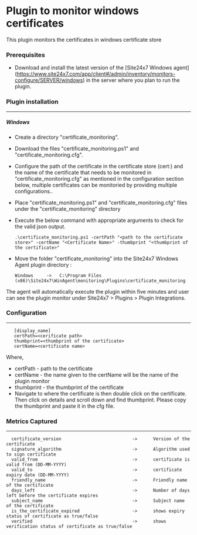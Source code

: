 # Plugin to monitor windows certificates

This plugin monitors the certificates in windows certificate store

### Prerequisites

- Download and install the latest version of the [Site24x7 Windows agent] (https://www.site24x7.com/app/client#/admin/inventory/monitors-configure/SERVER/windows) in the server where you plan to run the plugin.

### Plugin installation

---

##### Windows

- Create a directory "certificate_monitoring".

- Download the files "certificate_monitoring.ps1" and "certificate_monitoring.cfg".

- Configure the path of the certificate in the certificate store (cert:\) and the name of the certificate that needs to be monitored in "certificate_monitoring.cfg" as mentioned in the configuration section below, multiple certificates can be monitoried by providing multiple configurations..

- Place "certificate_monitoring.ps1" and "certificate_monitoring.cfg" files under the "certificate_monitoring" directory

- Execute the below command with appropriate arguments to check for the valid json output.

      .\certificate_monitoring.ps1 -certPath "<path to the certificate store>" -certName "<Certificate Name>" -thumbprint "<thumbprint of the certificate>"
- Move the folder "certificate_monitoring"  into the Site24x7 Windows Agent plugin directory :

      Windows     ->   C:\Program Files (x86)\Site24x7\WinAgent\monitoring\Plugins\certificate_monitoring
      
The agent will automatically execute the plugin within five minutes and user can see the plugin monitor under Site24x7 > Plugins > Plugin Integrations.

### Configuration
---
       [display_name]
       certPath=<cerificate path>
       thumbprint=<thumbprint of the certificate>
       certName=<certificate name>

Where,
- certPath - path to the certificate
- certName - the name given to the certName will be the name of the plugin monitor
- thumbprint - the thumbprint of the certificate
- Navigate to where the certificate is then double click on the certificate. Then click on details and scroll down and find thumbprint. Please copy the thumbprint and paste it in the cfg file.
       
### Metrics Captured

---

      certificate_version                           ->      Version of the certificate
      signature_algorithm                           ->      Algorithm used to sign certificate
      valid_from                                    ->      certificate is valid from (DD-MM-YYYY)
      valid_to                                      ->      certificate expiry date (DD-MM-YYYY)
      friendly_name                                 ->      Friendly name of the certificate
      days_left                                     ->      Number of days left before the certificate expires
      subject_name                                  ->      Subject name of the certificate
      is_the_certificate_expired                    ->      shows expiry status of certificate as true/false
      verified                                      ->      shows verification status of certificate as true/false
